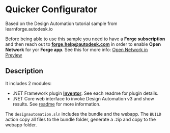 # Quicker Configurator

Based on the Design Automation tutorial sample from learnforge.autodesk.io 

Before being able to use this sample you need to have a **Forge subscription** and then reach out to **forge.help@autodesk.com** in order to enable **Open Network** for yor **Forge app**. See this for more info: [Open Network in Preview](https://forge.autodesk.com/blog/open-network-preview)

## Description

It includes 2 modules:

- .NET Framework plugin **[Inventor](UpdateIPTParam/)**. See each readme for plugin details.
- .NET Core web interface to invoke Design Automation v3 and show results. See [readme](forgesample/) for more information.

The `designautomation.sln` includes the bundle and the webapp. The `BUILD` action copy all files to the bundle folder, generate a .zip and copy to the webapp folder. 

